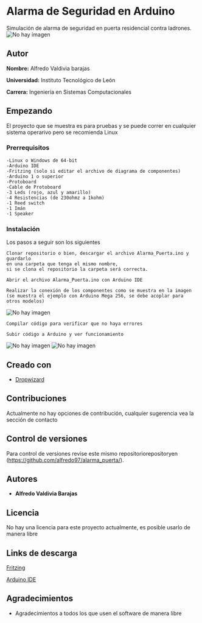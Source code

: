 
# Alarma de Seguridad en Arduino

Simulación de alarma de seguridad en puerta residencial contra ladrones.
![No hay imagen](images/ejemplo2.jpg)

## Autor
**Nombre:** Alfredo Valdivia barajas

**Universidad:** Instituto Tecnológico de León

**Carrera:** Ingeniería en Sistemas Computacionales



## Empezando
El proyecto que se muestra es para pruebas y se puede correr en cualquier sistema operarivo pero se recomienda Linux

### Prerrequisitos
```
-Linux o Windows de 64-bit
-Arduino IDE
-Fritzing (solo si editar el archivo de diagrama de componentes)
-Arduino 1 o superior
-Protoboard
-Cable de Protoboard
-3 Leds (rojo, azul y amarillo)
-4 Resistencias (de 230ohmz a 1kohm)
-1 Reed switch
-1 Imán
-1 Speaker
```

### Instalación 

Los pasos a seguir son los siguientes

```
Clonar repositorio o bien, descargar el archivo Alarma_Puerta.ino y guardarlo 
en una carpeta que tenga el mismo nombre, 
si se clona el repositorio la carpeta será correcta.
```
```
Abrir el archivo Alarma_Puerta.ino con Arduino IDE
```
```
Realizar la conexión de los componentes como se muestra en la imagen 
(se muestra el ejemplo con Arduino Mega 256, se debe acoplar para otros modelos)
```
![No hay imagen](images/diagrama.jpg)
```
Compilar código para verificar que no haya errores
```
```
Subir código a Arduino y ver funcionamiento
```
![No hay imagen](images/ejemplo1.jpg)
![No hay imagen](images/ejemplo2.jpg)

## Creado con

* [Dropwizard](https://dillinger.io/) 

## Contribuciones

Actualmente no hay opciones de contribución, cualquier sugerencia vea la sección de contacto

## Control de versiones

Para control de versiones revise este mismo repositoriorepositoryen (https://github.com/alfredo97/alarma_puerta/). 

## Autores

* **Alfredo Valdivia Barajas** 


## Licencia

No hay una licencia para este proyecto actualmente, es posible usarlo de manera libre

## Links de descarga
[Fritzing](http://fritzing.org/download/)

[Arduino IDE](https://www.arduino.cc/en/Main/Software)

## Agradecimientos

* Agradecimientos a todos los que usen el software de manera libre

